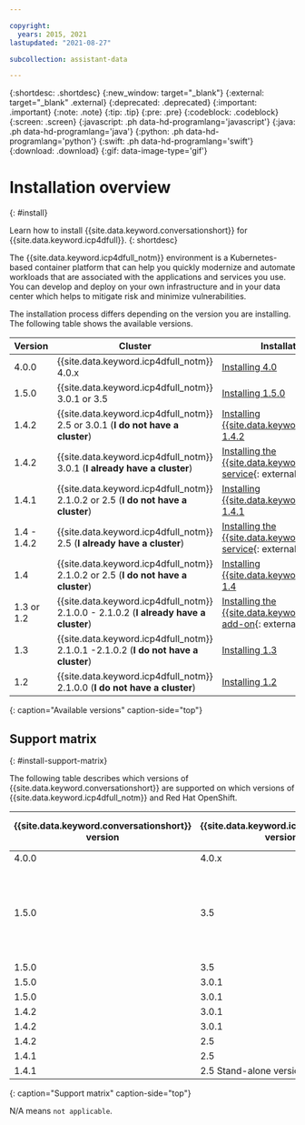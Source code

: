 ```yaml
---

copyright:
  years: 2015, 2021
lastupdated: "2021-08-27"

subcollection: assistant-data

---
```


{:shortdesc: .shortdesc}
{:new_window: target="_blank"}
{:external: target="_blank" .external}
{:deprecated: .deprecated}
{:important: .important}
{:note: .note}
{:tip: .tip}
{:pre: .pre}
{:codeblock: .codeblock}
{:screen: .screen}
{:javascript: .ph data-hd-programlang='javascript'}
{:java: .ph data-hd-programlang='java'}
{:python: .ph data-hd-programlang='python'}
{:swift: .ph data-hd-programlang='swift'}
{:download: .download}
{:gif: data-image-type='gif'}

# Installation overview
{: #install}

Learn how to install {{site.data.keyword.conversationshort}} for {{site.data.keyword.icp4dfull}}.
{: shortdesc}

The {{site.data.keyword.icp4dfull_notm}} environment is a Kubernetes-based container platform that can help you quickly modernize and automate workloads that are associated with the applications and services you use. You can develop and deploy on your own infrastructure and in your data center which helps to mitigate risk and minimize vulnerabilities.

The installation process differs depending on the version you are installing. The following table shows the available versions.

| Version |  Cluster | Installation checklist |
|------------------------|---------------------------|-------------------|
| 4.0.0 | {{site.data.keyword.icp4dfull_notm}} 4.0.x | [Installing 4.0](https://www.ibm.com/docs/en/cloud-paks/cp-data/4.0?topic=assistant-installing-watson) |
| 1.5.0 | {{site.data.keyword.icp4dfull_notm}} 3.0.1 or 3.5 | [Installing 1.5.0](/docs/assistant-data?topic=assistant-data-install-150) |
| 1.4.2 | {{site.data.keyword.icp4dfull_notm}} 2.5 or 3.0.1 (**I do not have a cluster**)  | [Installing {{site.data.keyword.conversationshort}} 1.4.2](/docs/assistant-data?topic=assistant-data-install-142) |
| 1.4.2 | {{site.data.keyword.icp4dfull_notm}} 3.0.1 (**I already have a cluster**) | [Installing the {{site.data.keyword.conversationshort}} service](https://www.ibm.com/support/knowledgecenter/SSQNUZ_3.0.1/cpd/svc/watson/assistant-install.html){: external} |
| 1.4.1 | {{site.data.keyword.icp4dfull_notm}} 2.1.0.2 or 2.5 (**I do not have a cluster**)  | [Installing {{site.data.keyword.conversationshort}} 1.4.1](/docs/assistant-data?topic=assistant-data-install-141) |
| 1.4 - 1.4.2 | {{site.data.keyword.icp4dfull_notm}} 2.5 (**I already have a cluster**) | [Installing the {{site.data.keyword.conversationshort}} service](https://www.ibm.com/support/knowledgecenter/SSQNUZ_2.5.0/cpd/svc/watson/assistant-install.html){: external} |
| 1.4 | {{site.data.keyword.icp4dfull_notm}} 2.1.0.2 or 2.5 (**I do not have a cluster**)  | [Installing {{site.data.keyword.conversationshort}} 1.4](/docs/assistant-data?topic=assistant-data-install-140) |
| 1.3 or 1.2 | {{site.data.keyword.icp4dfull_notm}} 2.1.0.0 - 2.1.0.2 (**I already have a cluster**) | [Installing the {{site.data.keyword.conversationshort}} add-on](https://www.ibm.com/support/knowledgecenter/SSQNUZ_2.1.0/com.ibm.icpdata.doc/watson/assistant-install.html){: external} |
| 1.3 | {{site.data.keyword.icp4dfull_notm}} 2.1.0.1 -2.1.0.2 (**I do not have a cluster**)  | [Installing 1.3](/docs/assistant-data?topic=assistant-data-install-130) |
| 1.2 | {{site.data.keyword.icp4dfull_notm}} 2.1.0.0 (**I do not have a cluster**)  | [Installing 1.2](/docs/assistant-data?topic=assistant-data-install-120) |
{: caption="Available versions" caption-side="top"}

## Support matrix
{: #install-support-matrix}

The following table describes which versions of {{site.data.keyword.conversationshort}} are supported on which versions of {{site.data.keyword.icp4dfull_notm}} and Red Hat OpenShift.

| {{site.data.keyword.conversationshort}} version | {{site.data.keyword.icp4dfull_notm}} version | Red Hat OpenShift version | Special notes |
| ----------------------------------|----------------|----------------|----------|
| 4.0.0 | 4.0.x | 4.6 | N/A |
| 1.5.0 | 3.5 | 4.6 | Analytics feature and OpenShift Container Storage is supported with this configuration.|
| 1.5.0 | 3.5 | 3.11 | N/A |
| 1.5.0 | 3.0.1 | 4.5 | N/A |
| 1.5.0 | 3.0.1 | 3.11 | N/A |
| 1.4.2 | 3.0.1 | 4.5 | N/A |
| 1.4.2 | 3.0.1 | 3.11 | N/A |
| 1.4.2 | 2.5 | 3.11 | N/A |
| 1.4.1 | 2.5 | 3.11 | N/A |
| 1.4.1 | 2.5 Stand-alone version | N/A | N/A |
{: caption="Support matrix" caption-side="top"}

N/A means `not applicable`.
